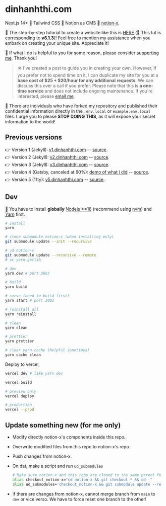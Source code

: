 # dinhanhthi.com

Next.js 14+ 🤝 Tailwind CSS 🤝 Notion as CMS 🤝 [notion-x](https://github.com/dinhanhthi/notion-x).

🎉 The step-by-step tutorial to create a website like this is [HERE](https://dinhanhthi.com/note/how-to-create-a-site-like-this/) (🚨 This tut is corresponding to [**v6.1.3**](https://github.com/dinhanhthi/dinhanhthi.com/releases/tag/v6.1.3))! Feel free to mention my assistance when you embark on creating your unique site. Appreciate it!

🧡 If what I do is helpful to you for some reason, please consider [supporting me](https://dinhanhthi.com/support-me/). Thank you!

> 🪖 I've created a post to guide you in creating your own. However, if you prefer not to spend time on it, I can duplicate my site for you at a **base cost of $25 + $20/hour for any additional requests**. We can discuss this over a call if you prefer. Please note that this is **a one-time service** and does not include ongoing maintenance. If you're interested, please [email me](me@dinhanhthi.com).

🚨 There are individuals who have forked my repository and published their confidential information directly in the `.env.local` or `example.env.local` files. I urge you to please **STOP DOING THIS**, as it will expose your secret information to the world!

## Previous versions

👉 Version 1 (Jekyll): [v1.dinhanhthi.com](https://v1.dinhanhthi.com) -- [source](https://github.com/dinhanhthi/dinhanhthi.com-v1).<br />
👉 Version 2 (Jekyll): [v2.dinhanhthi.com](https://v2.dinhanhthi.com) -- [source](https://github.com/dinhanhthi/dinhanhthi.com-v2).<br />
👉 Version 3 (Jekyll): [v3.dinhanhthi.com](https://v3.dinhanhthi.com) -- [source](https://github.com/dinhanhthi/dinhanhthi.com-v3).<br />
👉 Version 4 (Gatsby, canceled at 60%): [demo of what I did](https://v4.dinhanhthi.com) -- [source](https://github.com/dinhanhthi/dinhanhthi.com-v4-gatsby).<br />
👉 Version 5 (11ty): [v5.dinhanhthi.com](https://v5.dinhanhthi.com) -- [source](https://github.com/dinhanhthi/dinhanhthi.com-v5).

## Dev

🚨 You have to install **globally** [Nodejs >=18](https://nodejs.org/en) (recommend using [nvm](https://github.com/nvm-sh/nvm)) and [Yarn](https://yarnpkg.com/) first.

```bash
# install
yarn

# clone submodule notion-x (when installing only)
git submodule update --init --recursive

# ud notion-x
git submodule update --recursive --remote
# or yarn getlib

# dev
yarn dev # port 3003

# build
yarn build

# serve (need to build first)
yarn start # port 3003

# reinstall all
yarn reinstall

# clean
yarn clean

# prettier
yarn prettier

# clear yarn cache (helpful sometimes)
yarn cache clean
```

Deploy to vercel,

```bash
vercel dev # like yarn dev

vercel build

# preview only
vercel deploy

# production
vercel --prod
```

## Update something new (for me only)

- Modify directly notion-x's components inside this repo.
- Overwrite modified files from this repo to notion-x's repo.
- Push changes from notion-x.
- On dat, make a script and run `ud_submodules`

  ```bash
  # Make sure notion-x and this repo are cloned to the same parent folder.
  alias checkout_notion-x="cd notion-x && git checkout * && cd -"
  alias ud_submodules='checkout_notion-x && git submodule update --recursive --remote'
  ```

- If there are changes from notion-x, cannot merge branch from `main` to `dev` or vice verso. We have to force reset one branch to the other!
